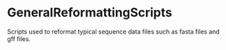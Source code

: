 # GeneralReformattingScripts
Scripts used to reformat typical sequence data files such as fasta files and gff files.
